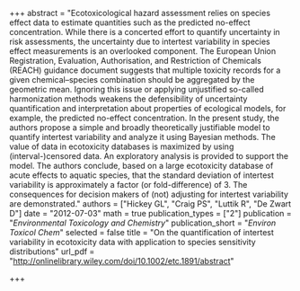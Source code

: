 +++
abstract = "Ecotoxicological hazard assessment relies on species effect data to estimate quantities such as the predicted no-effect concentration. While there is a concerted effort to quantify uncertainty in risk assessments, the uncertainty due to intertest variability in species effect measurements is an overlooked component. The European Union Registration, Evaluation, Authorisation, and Restriction of Chemicals (REACH) guidance document suggests that multiple toxicity records for a given chemical–species combination should be aggregated by the geometric mean. Ignoring this issue or applying unjustified so-called harmonization methods weakens the defensibility of uncertainty quantification and interpretation about properties of ecological models, for example, the predicted no-effect concentration. In the present study, the authors propose a simple and broadly theoretically justifiable model to quantify intertest variability and analyze it using Bayesian methods. The value of data in ecotoxicity databases is maximized by using (interval-)censored data. An exploratory analysis is provided to support the model. The authors conclude, based on a large ecotoxicity database of acute effects to aquatic species, that the standard deviation of intertest variability is approximately a factor (or fold-difference) of 3. The consequences for decision makers of (not) adjusting for intertest variability are demonstrated."
authors = ["Hickey GL", "Craig PS", "Luttik R", "De Zwart D"]
date = "2012-07-03"
math = true
publication_types = ["2"]
publication = "*Environmental Toxicology and Chemistry*"
publication_short = "*Environ Toxicol Chem*"
selected = false
title = "On the quantification of intertest variability in ecotoxicity data with application to species sensitivity distributions"
url_pdf = "http://onlinelibrary.wiley.com/doi/10.1002/etc.1891/abstract"

+++
